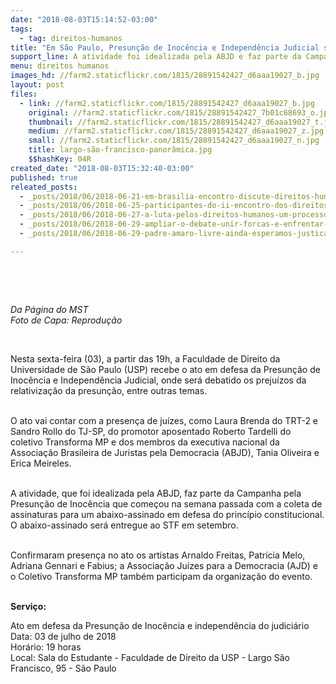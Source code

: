 ```yaml
---
date: "2018-08-03T15:14:52-03:00"
tags:
  - tag: direitos-humanos
title: "Em São Paulo, Presunção de Inocência e Independência Judicial são temas de Ato Político"
support_line: A atividade foi idealizada pela ABJD e faz parte da Campanha pela Presunção de Inocência
menu: direitos humanos
images_hd: //farm2.staticflickr.com/1815/28891542427_d6aaa19027_b.jpg
layout: post
files:
  - link: //farm2.staticflickr.com/1815/28891542427_d6aaa19027_b.jpg
    original: //farm2.staticflickr.com/1815/28891542427_7b01c68693_o.jpg
    thumbnail: //farm2.staticflickr.com/1815/28891542427_d6aaa19027_t.jpg
    medium: //farm2.staticflickr.com/1815/28891542427_d6aaa19027_z.jpg
    small: //farm2.staticflickr.com/1815/28891542427_d6aaa19027_n.jpg
    title: largo-são-francisco-panorâmica.jpg
    $$hashKey: 04R
created_date: "2018-08-03T15:32:40-03:00"
published: true
releated_posts:
  - _posts/2018/06/2018-06-21-em-brasilia-encontro-discute-direitos-humanos-dos-povos-do-campo-das-aguas-e-das-florestas.md
  - _posts/2018/06/2018-06-25-participantes-do-ii-encontro-dos-direitos-humanos-dos-povos-do-campo-das-aguas-e-das-florestas-lancam-manifesto.md
  - _posts/2018/06/2018-06-27-a-luta-pelos-direitos-humanos-um-processo-historico-de-denuncia-e-resistencia-documentado.md
  - _posts/2018/06/2018-06-29-ampliar-o-debate-unir-forcas-e-enfrentar-os-retrocessos-sociais-foram-os-assuntos-discutidos-no-encontro-nacional-de-direitos-humanos.md
  - _posts/2018/06/2018-06-29-padre-amaro-livre-ainda-esperamos-justica-e-paz.md

---
```

<p>&nbsp;</p>

<p>&nbsp;</p>

<p><em>Da P&aacute;gina do MST<br />
Foto de Capa: Reprodu&ccedil;&atilde;o</em></p>

<p>&nbsp;</p>

<p>Nesta sexta-feira (03), a partir das 19h, a Faculdade de Direito da Universidade de S&atilde;o Paulo (USP) recebe&nbsp;o ato em defesa da Presun&ccedil;&atilde;o de Inoc&ecirc;ncia e Independ&ecirc;ncia Judicial, onde ser&aacute; debatido os preju&iacute;zos da relativiza&ccedil;&atilde;o da presun&ccedil;&atilde;o, entre outras temas.</p>

<p><br />
O ato&nbsp;vai contar com a presen&ccedil;a de ju&iacute;zes,&nbsp;como Laura Brenda do TRT-2 e Sandro Rollo do TJ-SP, do promotor aposentado Roberto Tardelli do coletivo Transforma MP e dos membros da executiva nacional da Associa&ccedil;&atilde;o Brasileira de Juristas pela Democracia (ABJD), Tania Oliveira e Erica Meireles.&nbsp;</p>

<p><br />
A atividade, que foi idealizada pela ABJD, faz parte da Campanha pela Presun&ccedil;&atilde;o de Inoc&ecirc;ncia que come&ccedil;ou na semana passada com a coleta de assinaturas para um abaixo-assinado em defesa do princ&iacute;pio constitucional. O abaixo-assinado ser&aacute; entregue ao STF em setembro.</p>

<p><br />
Confirmaram presen&ccedil;a no ato os artistas Arnaldo Freitas, Patr&iacute;cia Melo, Adriana Gennari e Fabius; a Associa&ccedil;&atilde;o Ju&iacute;zes para a Democracia (AJD) e o Coletivo Transforma MP tamb&eacute;m participam da organiza&ccedil;&atilde;o do evento.</p>

<p><br />
<strong>Servi&ccedil;o:</strong></p>

<p>Ato em defesa da Presun&ccedil;&atilde;o de Inoc&ecirc;ncia e independ&ecirc;ncia do judici&aacute;rio&nbsp;<br />
Data: 03 de julho de 2018<br />
Hor&aacute;rio: 19 horas<br />
Local: Sala do Estudante - Faculdade de Direito da USP - Largo S&atilde;o Francisco, 95 - S&atilde;o Paulo</p>
